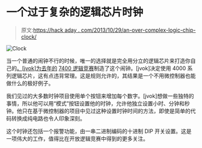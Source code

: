 # 一个过于复杂的逻辑芯片时钟

> 原文:[https://hack aday . com/2013/10/29/an-over-complex-logic-chip-clock/](https://hackaday.com/2013/10/29/an-overly-complicated-logic-chip-clock/)

![Clock](../Images/6fa97083b9732aa653f5b19b8de9eefd.png)

当一个普通的闹钟不行的时候，唯一的选择就是完全用分立的逻辑芯片来打造你自己的[。[jvok]为去年的](http://jvok.spherical-sphinx.com/clock/) [7400 逻辑竞赛](http://hackaday.com/2012/09/06/2012-open-7400-logic-competition/)制造了这个闹钟。[jvok]决定使用 4000 系列逻辑芯片，这有点违背常理。这是规则允许的，其结果是一个不用微控制器也能做什么的极好例子。

我们见过的大多数时钟项目使用单个按钮来增加每个数字。[jvok]想做一些独特的事情，所以他可以用“模式”按钮设置他的时钟，允许他独立设置小时、分钟和秒钟。他只在基于微控制器的项目中见过这种设置时钟时间的方法，即使是简单的代码转换成纯电路也令人印象深刻。

这个时钟还包括一个报警功能，由一串二进制编码的十进制 DIP 开关设置。这是一项伟大的工作，值得比在开放逻辑竞赛中得到的更多关注。